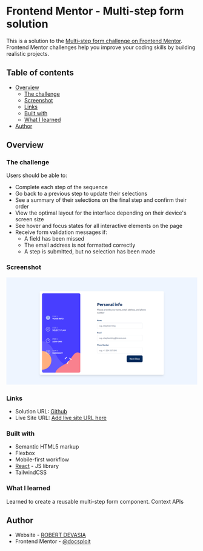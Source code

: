 # Frontend Mentor - Multi-step form solution

This is a solution to the [Multi-step form challenge on Frontend Mentor](https://www.frontendmentor.io/challenges/multistep-form-YVAnSdqQBJ). Frontend Mentor challenges help you improve your coding skills by building realistic projects. 

## Table of contents

- [Overview](#overview)
  - [The challenge](#the-challenge)
  - [Screenshot](#screenshot)
  - [Links](#links)
  - [Built with](#built-with)
  - [What I learned](#what-i-learned)
- [Author](#author)


## Overview

### The challenge

Users should be able to:

- Complete each step of the sequence
- Go back to a previous step to update their selections
- See a summary of their selections on the final step and confirm their order
- View the optimal layout for the interface depending on their device's screen size
- See hover and focus states for all interactive elements on the page
- Receive form validation messages if:
  - A field has been missed
  - The email address is not formatted correctly
  - A step is submitted, but no selection has been made

### Screenshot

![](./screenshot.png)

### Links

- Solution URL: [Github](https://github.com/DOCSPLOIT/fm_multi_step_form/)
- Live Site URL: [Add live site URL here](https://docsploit.github.io/fm_multi_step_form/)


### Built with

- Semantic HTML5 markup
- Flexbox
- Mobile-first workflow
- [React](https://reactjs.org/) - JS library
- TailwindCSS


### What I learned

Learned to create a reusable multi-step form component.
Context APIs



## Author

- Website - [ROBERT DEVASIA](https://docsploit.github.io)
- Frontend Mentor - [@docsploit](https://www.frontendmentor.io/profile/docsploit)
